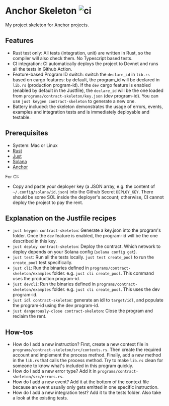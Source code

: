 # Anchor Skeleton ![ci](https://img.shields.io/github/workflow/status/dovahcrow/anchor-skeleton/ci?style=flat-square)

My project skeleton for [Anchor](https://github.com/project-serum/anchor) projects.

## Features
* Rust test only: All tests (integration, unit) are written in Rust, so the compiler will also check them. No Typescript based tests.
* CI integration: CI automatically deploys the project to Devnet and runs all the tests in Github Action.
* Feature-based Program ID switch: switch the `declare_id` in `lib.rs` based on cargo features: by default, the program_id will be declared in `lib.rs` (production program-id).
  If the `dev` cargo feature is enabled (enabled by default in the Justfile), the `declare_id` will be the one loaded from `programs/contract-skeleton/key.json` (dev program-id).
  You can use `just keygen contract-skeleton` to generate a new one.
* Battery included: the skeleton demonstrates the usage of errors, events, examples and integration tests and is immediately deployable and testable.
  
## Prerequisites

* System: Mac or Linux
* [Rust](https://rustup.rs/)
* [Just](https://github.com/casey/just#pre-built-binaries)
* [Solana](https://docs.solana.com/cli/install-solana-cli-tools#macos--linux)
* [Anchor](https://project-serum.github.io/anchor/getting-started/installation.html#install-anchor)

For CI:
* Copy and paste your deployer key (a JSON array, e.g. the content of `~/.config/solana/id.json`) into the Github Secret `DEPLOY_KEY`.
  There should be some SOL inside the deployer's account; otherwise, CI cannot deploy the project to pay the rent.
  
## Explanation on the Justfile recipes

* `just keygen contract-skeleton`: Generate a key.json into the program's folder. Once the `dev` feature is enabled, the program-id will be the one described in this key.
* `just deploy contract-skeleton`: Deploy the contract. Which network to deploy depends on your Solana config (`solana config get`).
* `just test`: Run all the tests locally. `just test create_pool` to run the `create_pool` test specifically.
* `just cli`: Run the binaries defined in `programs/contract-skeleton/examples` folder. e.g. `just cli create_pool`. This command uses the production program-id.
* `just devcli`: Run the binaries defined in `programs/contract-skeleton/examples` folder. e.g. `just cli create_pool`. This uses the dev program-id.
* `just idl contract-skeleton`: generate an idl to `target/idl`, and populate the program-id using the dev program-id.
* `just dangerously-close contract-skeleton`: Close the program and reclaim the rent.

## How-tos
* How do I add a new instruction? 
  First, create a new context file in `programs/contract-skeleton/src/contexts.rs`.
  Then create the required account and implement the process method.
  Finally, add a new method in the `lib.rs` that calls the process method. Try to make `lib.rs` clean for someone to know what's included in this program quickly.
* How do I add a new error type? Add it in `programs/contract-skeleton/src/errors.rs`.
* How do I add a new event? Add it at the bottom of the context file because an event usually only gets emitted in one specific instruction.
* How do I add a new integration test? Add it to the tests folder. Also take a look at the existing tests.
